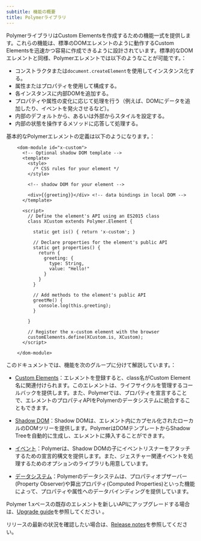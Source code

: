 ```yaml
---
subtitle: 機能の概要
title: Polymerライブラリ
---
```


PolymerライブラリはCustom Elementsを作成するための機能一式を提供します。これらの機能は、標準のDOMエレメントのように動作するCustom Elementsを迅速かつ容易に作成できるように設計されています。標準的なDOMエレメントと同様、Polymerエレメントでは以下のようなことが可能です。：

* コンストラクタまたは`document.createElement`を使用してインスタンス化する。
* 属性またはプロパティを使用して構成する。
* 各インスタンスに内部DOMを追加する。
* プロパティや属性の変化に応じて処理を行う（例えば、DOMにデータを追加したり、イベントを発火させるなど）。
* 内部のデフォルトから、あるいは外部からスタイルを設定する。
* 内部の状態を操作するメソッドに応答して処理する。

基本的なPolymerエレメントの定義は以下のようになります。：

```
    <dom-module id="x-custom">
      <!-- Optional shadow DOM template -->
      <template>
        <style>
          /* CSS rules for your element */
        </style>

        <!-- shadow DOM for your element -->

        <div>{{greeting}}</div> <!-- data bindings in local DOM -->
      </template>

      <script>
        // Define the element's API using an ES2015 class
        class XCustom extends Polymer.Element {

          static get is() { return 'x-custom'; }

          // Declare properties for the element's public API
          static get properties() {
            return {
              greeting: {
                type: String,
                value: "Hello!"
              }
            }
          }

          // Add methods to the element's public API
          greetMe() {
            console.log(this.greeting);
          }

        }

        // Register the x-custom element with the browser
        customElements.define(XCustom.is, XCustom);
      </script>

    </dom-module>
```


このドキュメントでは、機能を次のグループに分けて解説しています。：

*   [Custom Elements](custom-elements)：エレメントを登録すると、class名がCustom Element名に関連付けられます。このエレメントは、ライフサイクルを管理するコールバックを提供します。また、Polymerでは、プロパティを宣言することで、エレメントのプロパティAPIをPolymerのデータシステムに統合することもできます。

*   [Shadow DOM](shadow-dom)：Shadow DOMは、エレメント内にカプセル化されたローカルのDOMツリーを提供します。PolymerはDOMテンプレートからShadow Treeを自動的に生成し、エレメントに挿入することができます。

*   [イベント](events)：Polymerは、Shadow DOMの子にイベントリスナーをアタッチするための宣言的構文を提供します。また、ジェスチャー関連イベントを処理するためのオプションのライブラリも用意しています。

*   [データシステム](data-system)：Polymerのデータシステムは、プロパティオブザーバー(Property Observer)や算出プロパティ(Computed Properties)といった機能によって、プロパティや属性へのデータバインディングを提供しています。

Polymer 1.xベースの既存のエレメントを新しいAPIにアップグレードする場合は、[Upgrade guide](/2.0/docs/upgrade)を参照してください 。

リリースの最新の状況を確認したい場合は、[Release notes](/2.0/docs/release-notes)を参照してください。

